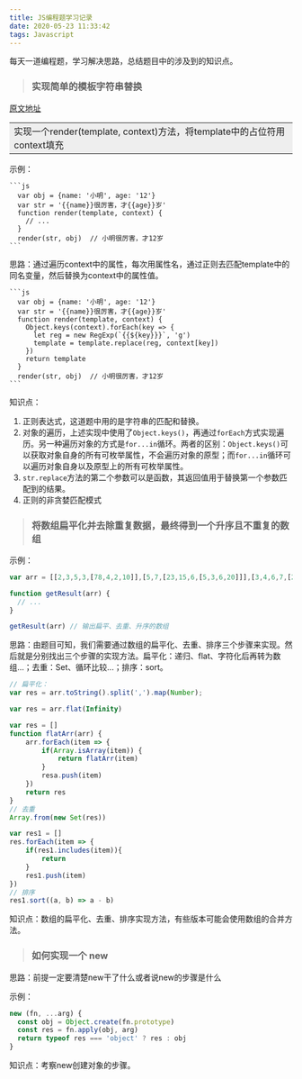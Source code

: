 ```yaml
---
title: JS编程题学习记录
date: 2020-05-23 11:33:42
tags: Javascript
---
```


每天一道编程题，学习解决思路，总结题目中的涉及到的知识点。

<!-- more -->

> ### 实现简单的模板字符串替换

[原文地址](https://mp.weixin.qq.com/s/yjGatP7NSnZRAB3v5FslmQ)

<table><tr><td bgcolor=#eee>实现一个render(template, context)方法，将template中的占位符用context填充</td></tr></table>

示例：

    ```js
      var obj = {name: '小明', age: '12'}
      var str = '{{name}}很厉害，才{{age}}岁'
      function render(template, context) {
        // ...
      }
      render(str, obj)  // 小明很厉害，才12岁
    ```

思路：通过遍历context中的属性，每次用属性名，通过正则去匹配template中的同名变量，然后替换为context中的属性值。

    ```js
      var obj = {name: '小明', age: '12'}
      var str = '{{name}}很厉害，才{{age}}岁'
      function render(template, context) {
        Object.keys(context).forEach(key => {
          let reg = new RegExp(`{{${key}}}`, 'g')
          template = template.replace(reg, context[key])
        })
        return template
      }
      render(str, obj)  // 小明很厉害，才12岁
    ```
知识点：

  1. 正则表达式，这道题中用的是字符串的匹配和替换。
  2. 对象的遍历，上述实现中使用了`Object.keys()`，再通过`forEach`方式实现遍历。另一种遍历对象的方式是`for...in`循环。两者的区别：`Object.keys()`可以获取对象自身的所有可枚举属性，不会遍历对象的原型；而`for...in`循环可以遍历对象自身以及原型上的所有可枚举属性。
  3. `str.replace`方法的第二个参数可以是函数，其返回值用于替换第一个参数匹配到的结果。
  4. 正则的非贪婪匹配模式

> ### 将数组扁平化并去除重复数据，最终得到一个升序且不重复的数组

示例：

  ```js
  var arr = [[2,3,5,3,[78,4,2,10]],[5,7,[23,15,6,[5,3,6,20]]],[3,4,6,7,[23,54,6,7]],[2,4,5,6,[13,6,7,8]],3]

  function getResult(arr) {
    // ...
  }

  getResult(arr) // 输出扁平、去重、升序的数组
  ```
思路：由题目可知，我们需要通过数组的扁平化、去重、排序三个步骤来实现。然后就是分别找出三个步骤的实现方法。扁平化：递归、flat、字符化后再转为数组...；去重：Set、循环比较...；排序：sort。

  ```js
  // 扁平化：
  var res = arr.toString().split(',').map(Number);

  var res = arr.flat(Infinity)

  var res = []
  function flatArr(arr) {
      arr.forEach(item => {
          if(Array.isArray(item)) {
              return flatArr(item)
          }
          resa.push(item)
      })
      return res
  }
  // 去重
  Array.from(new Set(res))

  var res1 = []
  res.forEach(item => {
      if(res1.includes(item)){
          return
      }
      res1.push(item)
  })
  // 排序
  res1.sort((a, b) => a - b)
  ```
知识点：数组的扁平化、去重、排序实现方法，有些版本可能会使用数组的合并方法。

> ### 如何实现一个 new

思路：前提一定要清楚new干了什么或者说new的步骤是什么

示例：

  ```js
  new (fn, ...arg) {
    const obj = Object.create(fn.prototype)
    const res = fn.apply(obj, arg)
    return typeof res === 'object' ? res : obj
  }
  ```

知识点：考察new创建对象的步骤。